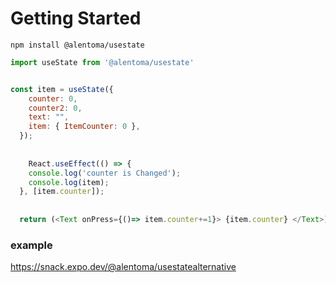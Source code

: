 # Getting Started

`npm install @alentoma/usestate`

```js
import useState from '@alentoma/usestate'


const item = useState({
    counter: 0,
    counter2: 0,
    text: "",
    item: { ItemCounter: 0 },
  });
  
  
    React.useEffect(() => {
    console.log('counter is Changed');
    console.log(item);
  }, [item.counter]);
  
  
  return (<Text onPress={()=> item.counter+=1}> {item.counter} </Text>)
```

### example 

https://snack.expo.dev/@alentoma/usestatealternative

